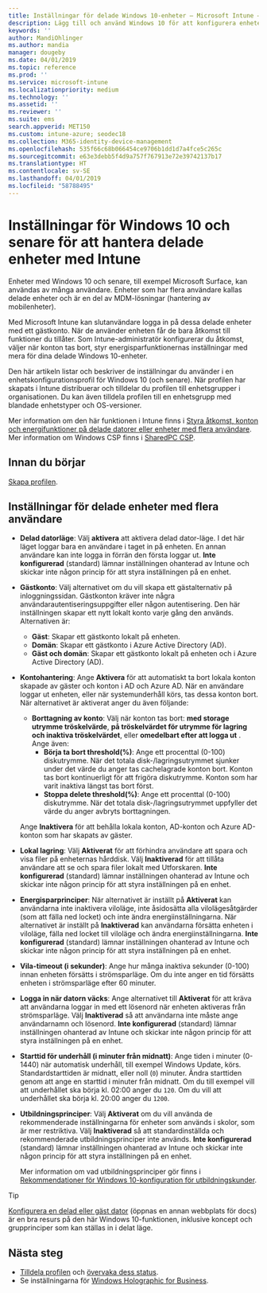```yaml
---
title: Inställningar för delade Windows 10-enheter – Microsoft Intune – Azure | Microsoft Docs
description: Lägg till och använd Windows 10 för att konfigurera enheter som är delade eller som används av flera användare i Microsoft Intune. Se en lista över alla inställningar och vad de gör på enheterna, inklusive Microsoft Surface. Kontrollera gästkonton, hantera konton och ta bort inaktiva konton, tillåt eller förhindra att spara i lokal lagring, ange energi- och strömsparalternativ, välj när uppdateringar installeras och använd enheter i utbildningsmiljöer i en enhetskonfigurationsprofil.
keywords: ''
author: MandiOhlinger
ms.author: mandia
manager: dougeby
ms.date: 04/01/2019
ms.topic: reference
ms.prod: ''
ms.service: microsoft-intune
ms.localizationpriority: medium
ms.technology: ''
ms.assetid: ''
ms.reviewer: ''
ms.suite: ems
search.appverid: MET150
ms.custom: intune-azure; seodec18
ms.collection: M365-identity-device-management
ms.openlocfilehash: 535f66c68b066454ce9706b1dd1d7a4fce5c265c
ms.sourcegitcommit: e63e3debb5f4d9a757f767913e72e39742137b17
ms.translationtype: HT
ms.contentlocale: sv-SE
ms.lasthandoff: 04/01/2019
ms.locfileid: "58788495"
---
```

# <a name="windows-10-and-later-settings-to-manage-shared-devices-using-intune"></a>Inställningar för Windows 10 och senare för att hantera delade enheter med Intune

Enheter med Windows 10 och senare, till exempel Microsoft Surface, kan användas av många användare. Enheter som har flera användare kallas delade enheter och är en del av MDM-lösningar (hantering av mobilenheter).

Med Microsoft Intune kan slutanvändare logga in på dessa delade enheter med ett gästkonto. När de använder enheten får de bara åtkomst till funktioner du tillåter. Som Intune-administratör konfigurerar du åtkomst, väljer när konton tas bort, styr energisparfunktionernas inställningar med mera för dina delade Windows 10-enheter.

Den här artikeln listar och beskriver de inställningar du använder i en enhetskonfigurationsprofil för Windows 10 (och senare). När profilen har skapats i Intune distribuerar och tilldelar du profilen till enhetsgrupper i organisationen. Du kan även tilldela profilen till en enhetsgrupp med blandade enhetstyper och OS-versioner.

Mer information om den här funktionen i Intune finns i [Styra åtkomst, konton och energifunktioner på delade datorer eller enheter med flera användare](shared-user-device-settings.md). Mer information om Windows CSP finns i [SharedPC CSP](https://docs.microsoft.com/windows/client-management/mdm/sharedpc-csp).

## <a name="before-your-begin"></a>Innan du börjar

[Skapa profilen](shared-user-device-settings.md).

## <a name="shared-multi-user-device-settings"></a>Inställningar för delade enheter med flera användare

- **Delad datorläge**: Välj **aktivera** att aktivera delad dator-läge. I det här läget loggar bara en användare i taget in på enheten. En annan användare kan inte logga in förrän den första loggar ut. **Inte konfigurerad** (standard) lämnar inställningen ohanterad av Intune och skickar inte någon princip för att styra inställningen på en enhet.
- **Gästkonto**: Välj alternativet om du vill skapa ett gästalternativ på inloggningssidan. Gästkonton kräver inte några användarautentiseringsuppgifter eller någon autentisering. Den här inställningen skapar ett nytt lokalt konto varje gång den används. Alternativen är:
  - **Gäst**: Skapar ett gästkonto lokalt på enheten.
  - **Domän**: Skapar ett gästkonto i Azure Active Directory (AD).
  - **Gäst och domän**: Skapar ett gästkonto lokalt på enheten och i Azure Active Directory (AD).
- **Kontohantering**: Ange **Aktivera** för att automatiskt ta bort lokala konton skapade av gäster och konton i AD och Azure AD. När en användare loggar ut enheten, eller när systemunderhåll körs, tas dessa konton bort. När alternativet är aktiverat anger du även följande:
  - **Borttagning av konto**: Välj när konton tas bort: **med storage utrymme tröskelvärde**, **på tröskelvärdet för utrymme för lagring och inaktiva tröskelvärdet**, eller **omedelbart efter att logga ut** . Ange även:
    - **Börja ta bort threshold(%)**: Ange ett procenttal (0-100) diskutrymme. När det totala disk-/lagringsutrymmet sjunker under det värde du anger tas cachelagrade konton bort. Konton tas bort kontinuerligt för att frigöra diskutrymme. Konton som har varit inaktiva längst tas bort först.
    - **Stoppa delete threshold(%)**: Ange ett procenttal (0-100) diskutrymme. När det totala disk-/lagringsutrymmet uppfyller det värde du anger avbryts borttagningen.

  Ange **Inaktivera** för att behålla lokala konton, AD-konton och Azure AD-konton som har skapats av gäster.

- **Lokal lagring**: Välj **Aktiverat** för att förhindra användare att spara och visa filer på enheternas hårddisk. Välj **Inaktiverad** för att tillåta användare att se och spara filer lokalt med Utforskaren. **Inte konfigurerad** (standard) lämnar inställningen ohanterad av Intune och skickar inte någon princip för att styra inställningen på en enhet.
- **Energisparprinciper**: När alternativet är inställt på **Aktiverat** kan användarna inte inaktivera viloläge, inte åsidosätta alla vilolägesåtgärder (som att fälla ned locket) och inte ändra energiinställningarna. När alternativet är inställt på **Inaktiverad** kan användarna försätta enheten i viloläge, fälla ned locket till viloläge och ändra energiinställningarna. **Inte konfigurerad** (standard) lämnar inställningen ohanterad av Intune och skickar inte någon princip för att styra inställningen på en enhet.
- **Vila-timeout (i sekunder)**: Ange hur många inaktiva sekunder (0-100) innan enheten försätts i strömsparläge. Om du inte anger en tid försätts enheten i strömsparläge efter 60 minuter.
- **Logga in när datorn väcks**: Ange alternativet till **Aktiverat** för att kräva att användarna loggar in med ett lösenord när enheten aktiveras från strömsparläge. Välj **Inaktiverad** så att användarna inte måste ange användarnamn och lösenord. **Inte konfigurerad** (standard) lämnar inställningen ohanterad av Intune och skickar inte någon princip för att styra inställningen på en enhet.
- **Starttid för underhåll (i minuter från midnatt)**: Ange tiden i minuter (0-1440) när automatisk underhåll, till exempel Windows Update, körs. Standardstarttiden är midnatt, eller noll (`0`) minuter. Ändra starttiden genom att ange en starttid i minuter från midnatt. Om du till exempel vill att underhållet ska börja kl. 02:00 anger du `120`. Om du vill att underhållet ska börja kl. 20:00 anger du `1200`.
- **Utbildningsprinciper**: Välj **Aktiverat** om du vill använda de rekommenderade inställningarna för enheter som används i skolor, som är mer restriktiva. Välj **Inaktiverad** så att standardinställda och rekommenderade utbildningsprinciper inte används. **Inte konfigurerad** (standard) lämnar inställningen ohanterad av Intune och skickar inte någon princip för att styra inställningen på en enhet.

  Mer information om vad utbildningsprinciper gör finns i [Rekommendationer för Windows 10-konfiguration för utbildningskunder](https://docs.microsoft.com/education/windows/configure-windows-for-education).

> [!TIP]
> [Konfigurera en delad eller gäst dator](https://docs.microsoft.com/windows/configuration/set-up-shared-or-guest-pc) (öppnas en annan webbplats för docs) är en bra resurs på den här Windows 10-funktionen, inklusive koncept och grupprinciper som kan ställas in i delat läge.

## <a name="next-steps"></a>Nästa steg

- [Tilldela profilen](device-profile-assign.md) och [övervaka dess status](device-profile-monitor.md).
- Se inställningarna för [Windows Holographic for Business](shared-user-device-settings-windows-holographic.md).
